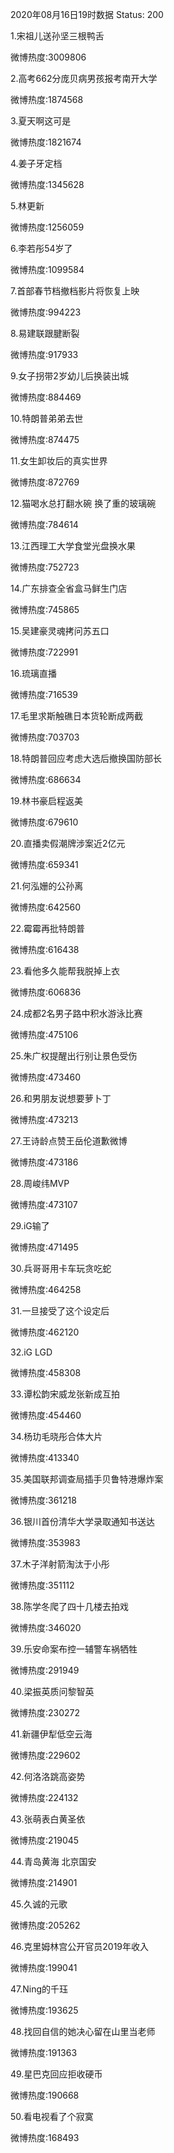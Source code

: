2020年08月16日19时数据
Status: 200

1.宋祖儿送孙坚三根鸭舌

微博热度:3009806

2.高考662分庞贝病男孩报考南开大学

微博热度:1874568

3.夏天啊这可是

微博热度:1821674

4.姜子牙定档

微博热度:1345628

5.林更新

微博热度:1256059

6.李若彤54岁了

微博热度:1099584

7.首部春节档撤档影片将恢复上映

微博热度:994223

8.易建联跟腱断裂

微博热度:917933

9.女子拐带2岁幼儿后换装出城

微博热度:884469

10.特朗普弟弟去世

微博热度:874475

11.女生卸妆后的真实世界

微博热度:872769

12.猫喝水总打翻水碗 换了重的玻璃碗

微博热度:784614

13.江西理工大学食堂光盘换水果

微博热度:752723

14.广东排查全省盒马鲜生门店

微博热度:745865

15.吴建豪灵魂拷问苏五口

微博热度:722991

16.琉璃直播

微博热度:716539

17.毛里求斯触礁日本货轮断成两截

微博热度:703703

18.特朗普回应考虑大选后撤换国防部长

微博热度:686634

19.林书豪启程返美

微博热度:679610

20.直播卖假潮牌涉案近2亿元

微博热度:659341

21.何泓姗的公孙离

微博热度:642560

22.霉霉再批特朗普

微博热度:616438

23.看他多久能帮我脱掉上衣

微博热度:606836

24.成都2名男子路中积水游泳比赛

微博热度:475106

25.朱广权提醒出行别让景色受伤

微博热度:473460

26.和男朋友说想要萝卜丁

微博热度:473213

27.王诗龄点赞王岳伦道歉微博

微博热度:473186

28.周峻纬MVP

微博热度:473107

29.iG输了

微博热度:471495

30.兵哥哥用卡车玩贪吃蛇

微博热度:464258

31.一旦接受了这个设定后

微博热度:462120

32.iG LGD

微博热度:458308

33.谭松韵宋威龙张新成互拍

微博热度:454460

34.杨玏毛晓彤合体大片

微博热度:413340

35.美国联邦调查局插手贝鲁特港爆炸案

微博热度:361218

36.银川首份清华大学录取通知书送达

微博热度:353983

37.木子洋射箭淘汰于小彤

微博热度:351112

38.陈学冬爬了四十几楼去拍戏

微博热度:346020

39.乐安命案布控一辅警车祸牺牲

微博热度:291949

40.梁振英质问黎智英

微博热度:230272

41.新疆伊犁低空云海

微博热度:229602

42.何洛洛跳高姿势

微博热度:224132

43.张萌表白黄圣依

微博热度:219045

44.青岛黄海 北京国安

微博热度:214901

45.久诚的元歌

微博热度:205262

46.克里姆林宫公开官员2019年收入

微博热度:199041

47.Ning的千珏

微博热度:193625

48.找回自信的她决心留在山里当老师

微博热度:191363

49.星巴克回应拒收硬币

微博热度:190668

50.看电视看了个寂寞

微博热度:168493

